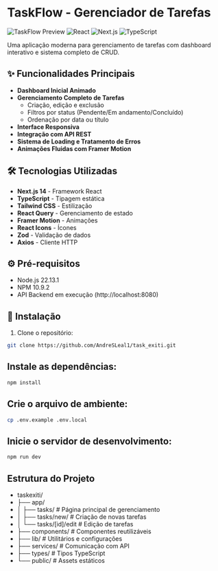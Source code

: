 # TaskFlow - Gerenciador de Tarefas

![TaskFlow Preview](https://img.shields.io/badge/status-active-success) 
![React](https://img.shields.io/badge/React-18.2-blue)
![Next.js](https://img.shields.io/badge/Next.js-14.0-black)
![TypeScript](https://img.shields.io/badge/TypeScript-5.0-3178C6)

Uma aplicação moderna para gerenciamento de tarefas com dashboard interativo e sistema completo de CRUD.

## ✨ Funcionalidades Principais

- **Dashboard Inicial Animado**
- **Gerenciamento Completo de Tarefas**
  - Criação, edição e exclusão
  - Filtros por status (Pendente/Em andamento/Concluído)
  - Ordenação por data ou título
- **Interface Responsiva**
- **Integração com API REST**
- **Sistema de Loading e Tratamento de Erros**
- **Animações Fluidas com Framer Motion**

## 🛠 Tecnologias Utilizadas

- **Next.js 14** - Framework React
- **TypeScript** - Tipagem estática
- **Tailwind CSS** - Estilização
- **React Query** - Gerenciamento de estado
- **Framer Motion** - Animações
- **React Icons** - Ícones
- **Zod** - Validação de dados
- **Axios** - Cliente HTTP

## ⚙ Pré-requisitos

- Node.js 22.13.1
- NPM 10.9.2
- API Backend em execução (http://localhost:8080)

## 🚀 Instalação

1. Clone o repositório:
```bash
git clone https://github.com/AndreSLeal1/task_exiti.git
```
## Instale as dependências:
````bash
npm install
````
## Crie o arquivo de ambiente:
```bash
cp .env.example .env.local
```
## Inicie o servidor de desenvolvimento:
````bash
npm run dev
````
## Estrutura do Projeto
- taskexiti/
- ├── app/
- │   ├── tasks/          # Página principal de gerenciamento
- │   ├── tasks/new/      # Criação de novas tarefas
- │   └── tasks/[id]/edit # Edição de tarefas
- ├── components/         # Componentes reutilizáveis
- ├── lib/                # Utilitários e configurações
- ├── services/           # Comunicação com API
- ├── types/              # Tipos TypeScript
- └── public/             # Assets estáticos
